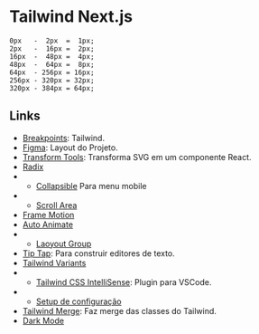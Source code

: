 # Tailwind Next.js

```
0px   -  2px  =  1px;
2px   -  16px =  2px;
16px  -  48px =  4px;
48px  -  64px =  8px;
64px  - 256px = 16px;
256px - 320px = 32px;
320px - 384px = 64px;
```

## Links
- [Breakpoints](https://tailwindcss.com/docs/screens): Tailwind.
- [Figma](https://www.figma.com/file/MU3H8HfTxX32ukt8ANpan7/Ignite-Tailwind?type=design&node-id=1-11403&mode=design&t=O7mhkFpAxnLfWZ4e-0): Layout do Projeto.
- [Transform Tools](https://transform.tools/): Transforma SVG em um componente React.
- [Radix](https://www.radix-ui.com/primitives/docs/overview/introduction)
- - [Collapsible](https://www.radix-ui.com/primitives/docs/components/collapsible) Para menu mobile
- - [Scroll Area](https://www.radix-ui.com/primitives/docs/components/scroll-area)
- [Frame Motion](https://www.framer.com/motion/)
- [Auto Animate](https://auto-animate.formkit.com/)
- - [Laoyout Group](https://www.framer.com/motion/layout-group/)
- [Tip Tap](https://tiptap.dev/): Para construir editores de texto.
- [Tailwind Variants](https://www.tailwind-variants.org/)
- - [Tailwind CSS IntelliSense](https://marketplace.visualstudio.com/items?itemName=bradlc.vscode-tailwindcss): Plugin para VSCode.
- - [Setup de configuração](https://www.tailwind-variants.org/docs/getting-started#intellisense-setup-optional)
- [Tailwind Merge](https://www.npmjs.com/package/tailwind-merge): Faz merge das classes do Tailwind.
- [Dark Mode](https://github.com/pacocoursey/next-themes#with-tailwind)